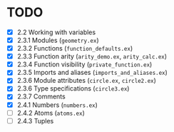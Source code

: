 # TODO
- [x] 2.2 Working with variables
- [x] 2.3.1 Modules (`geometry.ex`)
- [x] 2.3.2 Functions (`function_defaults.ex`)
- [x] 2.3.3 Function arity (`arity_demo.ex`, `arity_calc.ex`)
- [x] 2.3.4 Function visibility (`private_function.ex`)
- [x] 2.3.5 Imports and aliases (`imports_and_aliases.ex`)
- [x] 2.3.6 Module attributes (`circle.ex`, `circle2.ex`)
- [x] 2.3.6 Type specifications (`circle3.ex`)
- [x] 2.3.7 Comments
- [x] 2.4.1 Numbers (`numbers.ex`)
- [ ] 2.4.2 Atoms (`atoms.ex`)
- [ ] 2.4.3 Tuples